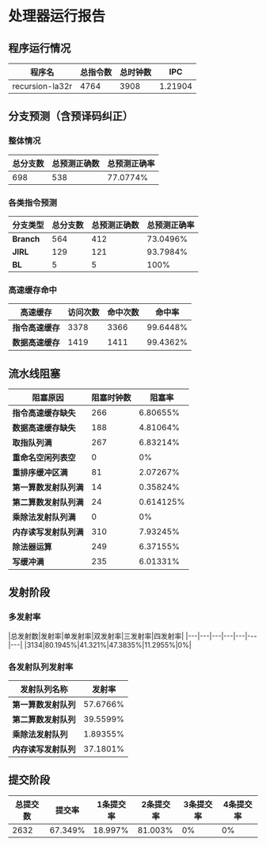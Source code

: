 # 处理器运行报告
## 程序运行情况
|程序名|总指令数|总时钟数|IPC|
|---|---|---|---|
|recursion-la32r|4764|3908|1.21904|

## 分支预测（含预译码纠正）
### 整体情况
|总分支数|总预测正确数|总预测正确率|
|---|---|---|
|698|538|77.0774%|

### 各类指令预测
|分支类型|总分支数|总预测正确数|总预测正确率|
|---|---|---|---|
|**Branch**| 564 | 412 | 73.0496%|
|**JIRL**| 129 | 121 | 93.7984%|
|**BL**| 5 | 5 | 100%|

### 高速缓存命中
|高速缓存|访问次数|命中次数|命中率|
|---|---|---|---|
|**指令高速缓存**| 3378 | 3366 | 99.6448%|
|**数据高速缓存**| 1419 | 1411 | 99.4362%|
## 流水线阻塞
|阻塞原因|阻塞时钟数|阻塞率|
|---|---|---|
|**指令高速缓存缺失**| 266 | 6.80655%|
|**数据高速缓存缺失**| 188 | 4.81064%|
|**取指队列满**| 267 | 6.83214%|
|**重命名空闲列表空**|0 | 0%|
|**重排序缓冲区满**|81 | 2.07267%|
|**第一算数发射队列满**|14 | 0.35824%|
|**第二算数发射队列满**|24 | 0.614125%|
|**乘除法发射队列满**|0 | 0%|
|**内存读写发射队列满**|310 | 7.93245%|
|**除法器运算**|249 | 6.37155%|
|**写缓冲满**|235 | 6.01331%|

## 发射阶段
### 多发射率
|总发射数|发射率|单发射率|双发射率|三发射率|四发射率|
|---|---|---|---|---|---|---|
|3134|80.1945%|41.321%|47.3835%|11.2955%|0%|

### 各发射队列发射率
|发射队列名称|发射率|
|---|---|
|**第一算数发射队列**|57.6766%|
|**第二算数发射队列**|39.5599%|
|**乘除法发射队列**|1.89355%|
|**内存读写发射队列**|37.1801%|

## 提交阶段
|总提交数|提交率|1条提交率|2条提交率|3条提交率|4条提交率|
|---|---|---|---|---|---|
|2632|67.349%|18.997%|81.003%|0%|0%|
